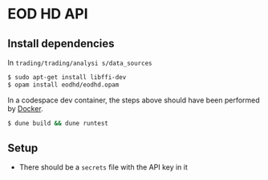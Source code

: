 # EOD HD API

## Install dependencies

In `trading/trading/analysi
s/data_sources`

```sh
$ sudo apt-get install libffi-dev
$ opam install eodhd/eodhd.opam
```

In a codespace dev container, the steps above should have been performed by [Docker](/.devcontainer/Dockerfile).

```sh
$ dune build && dune runtest
```

## Setup

- There should be a `secrets` file with the API key in it
